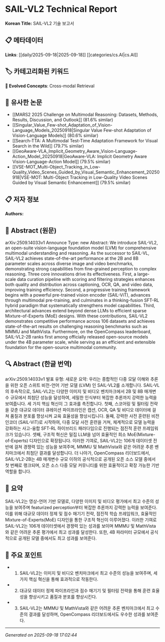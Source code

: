 
# SAIL-VL2 Technical Report

**Korean Title:** SAIL-VL2 기술 보고서

## 📋 메타데이터

**Links**: [[daily/2025-09-18|2025-09-18]] [[categories/cs.AI|cs.AI]]

## 🏷️ 카테고리화된 키워드
**🚀 Evolved Concepts**: Cross-modal Retrieval

## 🔗 유사한 논문
- [[MARS2 2025 Challenge on Multimodal Reasoning: Datasets, Methods, Results, Discussion, and Outlook]] (81.6% similar)
- [[Singular_Value_Few-shot_Adaptation_of_Vision-Language_Models_20250918|Singular Value Few-shot Adaptation of Vision-Language Models]] (80.6% similar)
- [[Search-TTA: A Multimodal Test-Time Adaptation Framework for Visual Search in the Wild]] (79.7% similar)
- [[GeoAware-VLA_Implicit_Geometry_Aware_Vision-Language-Action_Model_20250918|GeoAware-VLA: Implicit Geometry Aware Vision-Language-Action Model]] (79.5% similar)
- [[VSE-MOT_Multi-Object_Tracking_in_Low-Quality_Video_Scenes_Guided_by_Visual_Semantic_Enhancement_20250918|VSE-MOT: Multi-Object Tracking in Low-Quality Video Scenes Guided by Visual Semantic Enhancement]] (79.5% similar)

## 📋 저자 정보

**Authors:** 

## 📄 Abstract (원문)

arXiv:2509.14033v1 Announce Type: new 
Abstract: We introduce SAIL-VL2, an open-suite vision-language foundation model (LVM) for comprehensive multimodal understanding and reasoning. As the successor to SAIL-VL, SAIL-VL2 achieves state-of-the-art performance at the 2B and 8B parameter scales across diverse image and video benchmarks, demonstrating strong capabilities from fine-grained perception to complex reasoning. Three core innovations drive its effectiveness. First, a large-scale data curation pipeline with scoring and filtering strategies enhances both quality and distribution across captioning, OCR, QA, and video data, improving training efficiency. Second, a progressive training framework begins with a powerful pre-trained vision encoder (SAIL-ViT), advances through multimodal pre-training, and culminates in a thinking-fusion SFT-RL hybrid paradigm that systematically strengthens model capabilities. Third, architectural advances extend beyond dense LLMs to efficient sparse Mixture-of-Experts (MoE) designs. With these contributions, SAIL-VL2 demonstrates competitive performance across 106 datasets and achieves state-of-the-art results on challenging reasoning benchmarks such as MMMU and MathVista. Furthermore, on the OpenCompass leaderboard, SAIL-VL2-2B ranks first among officially released open-source models under the 4B parameter scale, while serving as an efficient and extensible foundation for the open-source multimodal community.

## 🔍 Abstract (한글 번역)

arXiv:2509.14033v1 발표 유형: 새로운
요약: 우리는 종합적인 다중 모달 이해와 추론을 위한 오픈 스위트 비전-언어 기반 모델 (LVM) 인 SAIL-VL2를 소개합니다. SAIL-VL의 후속작으로, SAIL-VL2는 다양한 이미지 및 비디오 벤치마크에서 2B 및 8B 매개변수 규모에서 최첨단 성능을 달성하여, 세밀한 인식부터 복잡한 추론까지 강력한 능력을 보여줍니다. 세 가지 핵심 혁신이 그 효과를 촉진합니다. 첫째, 스코어링 및 필터링 전략을 갖춘 대규모 데이터 큐레이션 파이프라인은 캡션, OCR, QA 및 비디오 데이터에 걸쳐 품질과 분포를 향상시켜 교육 효율성을 향상시킵니다. 둘째, 강력한 사전 훈련된 비전 인코더 (SAIL-ViT)로 시작하여, 다중 모달 사전 훈련을 거쳐, 체계적으로 모델 능력을 강화하는 사고-융합 SFT-RL 하이브리드 패러다임으로 진행되는 점진적 훈련 프레임워크가 있습니다. 셋째, 구조적 혁신은 밀집 LLM을 넘어 효율적인 희소 MoE(Mixture-of-Experts) 디자인으로 확장됩니다. 이러한 기여로, SAIL-VL2는 106개 데이터셋 전반에 걸쳐 경쟁력 있는 성능을 보여주며, MMMU 및 MathVista와 같은 어려운 추론 벤치마크에서 최첨단 결과를 달성합니다. 더 나아가, OpenCompass 리더보드에서, SAIL-VL2-2B는 4B 매개변수 규모 이하의 공식적으로 공개된 오픈 소스 모델 중에서 첫 번째로 랭크되며, 오픈 소스 다중 모달 커뮤니티를 위한 효율적이고 확장 가능한 기반 역할을 합니다.

## 📝 요약

SAIL-VL2는 영상-언어 기반 모델로, 다양한 이미지 및 비디오 평가에서 최고 수준의 성능을 보여주며 featurized perception부터 복잡한 추론까지 강력한 능력을 보여준다. 이를 위해 대규모 데이터 정제 및 점수 매기기 전략, 점진적 학습 프레임워크, 효율적인 Mixture-of-Experts(MoE) 디자인을 통한 구조적 혁신이 이루어졌다. 이러한 기여로 SAIL-VL2는 106개 데이터셋에서 경쟁력 있는 성과를 보이며 MMMU 및 MathVista와 같은 어려운 추론 평가에서 최고 성과를 달성한다. 또한, 4B 파라미터 규모에서 공식적으로 공개된 모델 중에서도 최고 성과를 보여준다.

## 🎯 주요 포인트

- 1. SAIL-VL2는 이미지 및 비디오 벤치마크에서 최고 수준의 성능을 보여주며, 세 가지 핵심 혁신을 통해 효과적으로 작동한다.

- 2. 대규모 데이터 정제 파이프라인과 점수 매기기 및 필터링 전략을 통해 훈련 효율성을 향상시키고 품질과 분포를 향상시킨다.

- 3. SAIL-VL2는 MMMU 및 MathVista와 같은 어려운 추론 벤치마크에서 최고 수준의 결과를 달성하며, OpenCompass 리더보드에서도 우수한 성과를 보여준다.

---

*Generated on 2025-09-18 17:02:44*